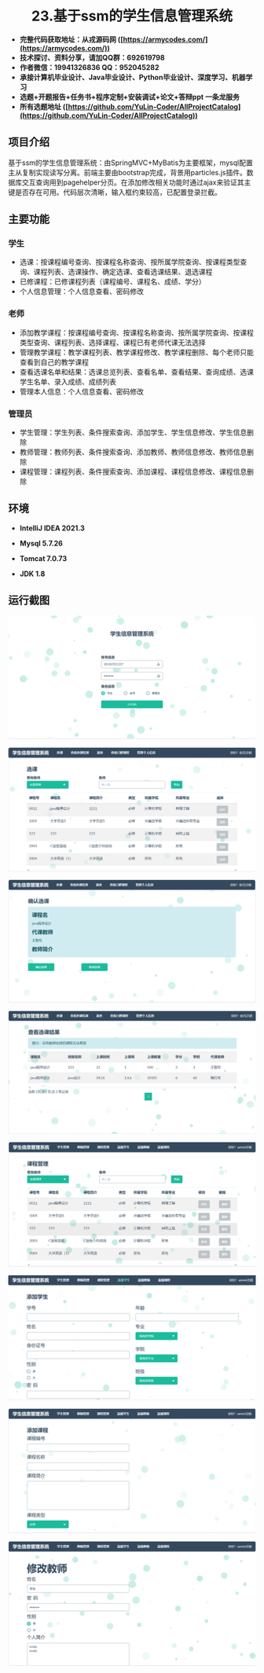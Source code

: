 <p><h1 align="center">23.基于ssm的学生信息管理系统</h1></p>

- <b>完整代码获取地址：从戎源码网 ([https://armycodes.com/](https://armycodes.com/))</b>
- <b>技术探讨、资料分享，请加QQ群：692619798</b> 
- <b>作者微信：19941326836  QQ：952045282</b> 
- <b>承接计算机毕业设计、Java毕业设计、Python毕业设计、深度学习、机器学习</b>
- <b>选题+开题报告+任务书+程序定制+安装调试+论文+答辩ppt 一条龙服务</b>
- <b>所有选题地址 ([https://github.com/YuLin-Coder/AllProjectCatalog](https://github.com/YuLin-Coder/AllProjectCatalog)) </b>

## 项目介绍

基于ssm的学生信息管理系统：由SpringMVC+MyBatis为主要框架，mysql配置主从复制实现读写分离。前端主要由bootstrap完成，背景用particles.js插件。数据库交互查询用到pagehelper分页。在添加修改相关功能时通过ajax来验证其主键是否存在可用。代码层次清晰，输入框约束较高，已配置登录拦截。

## 主要功能

### 学生

- 选课：按课程编号查询、按课程名称查询、按所属学院查询、按课程类型查询、课程列表、选课操作、确定选课、查看选课结果、退选课程
- 已修课程：已修课程列表（课程编号、课程名、成绩、学分）
- 个人信息管理：个人信息查看、密码修改

### 老师

- 添加教学课程：按课程编号查询、按课程名称查询、按所属学院查询、按课程类型查询、课程列表、选择课程、课程已有老师代课无法选择
- 管理教学课程：教学课程列表、教学课程修改、教学课程删除、每个老师只能查看到自己的教学课程
- 查看选课名单和结果：选课总览列表、查看名单、查看结果、查询成绩、选课学生名单、录入成绩、成绩列表
- 管理本人信息：个人信息查看、密码修改

### 管理员

- 学生管理：学生列表、条件搜索查询、添加学生、学生信息修改、学生信息删除
- 教师管理：教师列表、条件搜索查询、添加教师、教师信息修改、教师信息删除
- 课程管理：课程列表、条件搜索查询、添加课程、课程信息修改、课程信息删除

## 环境

- <b>IntelliJ IDEA 2021.3</b>

- <b>Mysql 5.7.26</b>

- <b>Tomcat 7.0.73</b>

- <b>JDK 1.8</b>

## 运行截图
![](screenshot/1.png)

![](screenshot/2.png)

![](screenshot/3.png)

![](screenshot/4.png)

![](screenshot/5.png)

![](screenshot/6.png)

![](screenshot/7.png)

![](screenshot/8.png)



